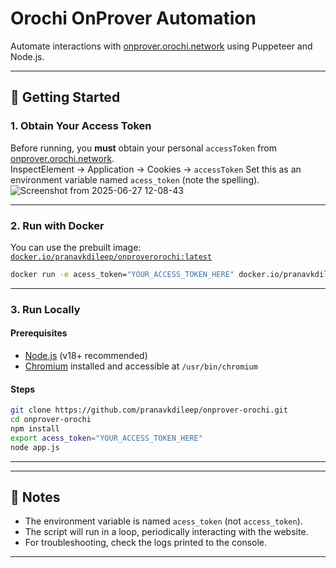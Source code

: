 # Orochi OnProver Automation

Automate interactions with [onprover.orochi.network](https://onprover.orochi.network/) using Puppeteer and Node.js.

---

## 🚀 Getting Started

### 1. Obtain Your Access Token

Before running, you **must** obtain your personal `accessToken` from [onprover.orochi.network](https://onprover.orochi.network/).  
InspectElement -> Application -> Cookies -> `accessToken`
Set this as an environment variable named `acess_token` (note the spelling).
![Screenshot from 2025-06-27 12-08-43](https://github.com/user-attachments/assets/354bcf83-d96d-4a52-b7de-9fb37df97890)


---


### 2. Run with Docker

You can use the prebuilt image:  
[`docker.io/pranavkdileep/onproverorochi:latest`](https://hub.docker.com/r/pranavkdileep/onproverorochi)

```sh
docker run -e acess_token="YOUR_ACCESS_TOKEN_HERE" docker.io/pranavkdileep/onproverorochi:latest
```

---

### 3. Run Locally

#### Prerequisites

- [Node.js](https://nodejs.org/) (v18+ recommended)
- [Chromium](https://www.chromium.org/getting-involved/download-chromium/) installed and accessible at `/usr/bin/chromium`

#### Steps

```sh
git clone https://github.com/pranavkdileep/onprover-orochi.git
cd onprover-orochi
npm install
export acess_token="YOUR_ACCESS_TOKEN_HERE"
node app.js
```

---

---

## 📝 Notes

- The environment variable is named `acess_token` (not `access_token`).
- The script will run in a loop, periodically interacting with the website.
- For troubleshooting, check the logs printed to the console.

---
